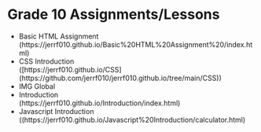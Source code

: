 <h1>Grade 10 Assignments/Lessons</h1>

<ul>
  <li>Basic HTML Assignment</li> (https://jerrf010.github.io/Basic%20HTML%20Assignment%20/index.html)
  <li>CSS Introduction</li> ([https://jerrf010.github.io/CSS](https://github.com/jerrf010/jerrf010.github.io/tree/main/CSS))
  <li>IMG Global</li> 
  <li>Introduction</li> (https://jerrf010.github.io/Introduction/index.html)
  <li>Javascript Introduction</li> ((https://jerrf010.github.io/Javascript%20Introduction/calculator.html)
</ul>
